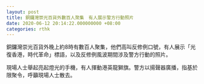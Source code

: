 ```yaml
---
layout: post
title: 銅鑼灣崇光百貨外數百人聚集　有人展示警方行動照片
date: 2020-06-12 20:14:22.000000000 +08:00
categories: rthk
---
```


銅鑼灣崇光百貨外晚上約8時有數百人聚集，他們高叫反修例口號，有人展示「光復香港，時代革命」標語，以及反修例風波期間涉及警方行動的照片。

現場人士舉起亮起燈光的手機，有人揮動港英龍獅旗。警方以揚聲器廣播，指基於限聚令，呼籲現場人士散去。
